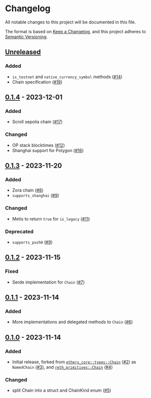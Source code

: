 # Changelog

All notable changes to this project will be documented in this file.

The format is based on [Keep a Changelog](https://keepachangelog.com/en/1.1.0/),
and this project adheres to [Semantic Versioning](https://semver.org/spec/v2.0.0.html).

## [Unreleased](https://github.com/alloy-rs/chains/compare/v0.1.4...HEAD)

### Added

- `is_testnet` and `native_currency_symbol` methods ([#14])
- Chain specification ([#19])

[#14]: https://github.com/alloy-rs/chains/pull/14
[#19]: https://github.com/alloy-rs/chains/pull/19

## [0.1.4](https://github.com/alloy-rs/chains/releases/tag/v0.1.4) - 2023-12-01

### Added

- Scroll sepolia chain ([#17])

### Changed

- OP stack blocktimes ([#12])
- Shanghai support for Polygon ([#16])

[#12]: https://github.com/alloy-rs/chains/pull/12
[#16]: https://github.com/alloy-rs/chains/pull/16
[#17]: https://github.com/alloy-rs/chains/pull/17

## [0.1.3](https://github.com/alloy-rs/chains/releases/tag/v0.1.3) - 2023-11-20

### Added

- Zora chain ([#8])
- `supports_shanghai` ([#9])

### Changed

- Metis to return `true` for `is_legacy` ([#11])

### Deprecated

- `supports_push0` ([#9])

[#8]: https://github.com/alloy-rs/chains/pull/8
[#9]: https://github.com/alloy-rs/chains/pull/9
[#11]: https://github.com/alloy-rs/chains/pull/11

## [0.1.2](https://github.com/alloy-rs/chains/releases/tag/v0.1.2) - 2023-11-15

### Fixed

- Serde implementation for `Chain` ([#7])

[#7]: https://github.com/alloy-rs/chains/pull/7

## [0.1.1](https://github.com/alloy-rs/chains/releases/tag/v0.1.1) - 2023-11-14

### Added

- More implementations and delegated methods to `Chain` ([#6])

[#6]: https://github.com/alloy-rs/chains/pull/6

## [0.1.0](https://github.com/alloy-rs/chains/releases/tag/v0.1.0) - 2023-11-14

### Added

- Initial release, forked from [`ethers_core::types::Chain`](https://github.com/gakonst/ethers-rs/blob/f97bb1db0e34727d7d74549bba5f6e246d760c13/ethers-core/src/types/chain.rs#L55) ([#2]) as `NamedChain` ([#3]), and [`reth_primitives::Chain`](https://github.com/paradigmxyz/reth/blob/8ecd90b884d1ae9cf9119a743b658a4a6dd110c1/crates/primitives/src/chain/mod.rs#L97) ([#4])

### Changed

- split Chain into a struct and ChainKind enum ([#5])

[#2]: https://github.com/alloy-rs/chains/pull/2
[#3]: https://github.com/alloy-rs/chains/pull/3
[#4]: https://github.com/alloy-rs/chains/pull/4
[#5]: https://github.com/alloy-rs/chains/pull/5
